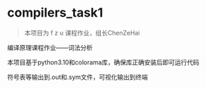 # compilers_task1

> 本项目为 f z u 课程作业，组长ChenZeHai

编译原理课程作业——词法分析

本项目基于python3.10和colorama库，确保库正确安装后即可运行代码

符号表等输出到.out和.sym文件，可视化输出到终端
